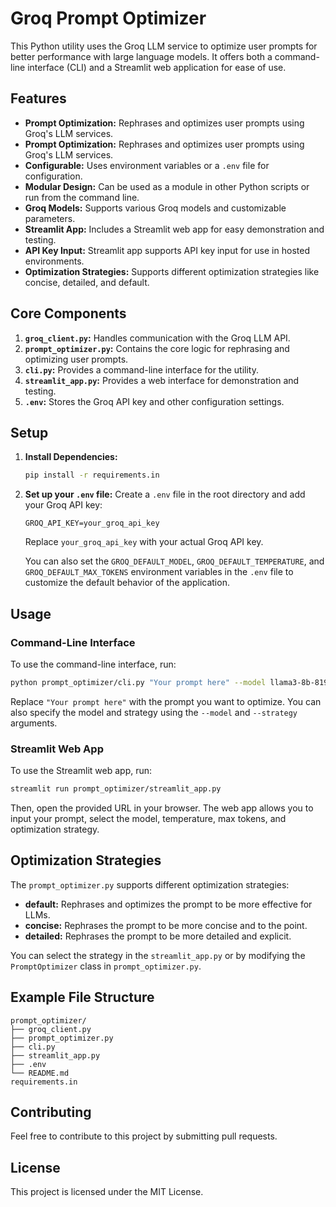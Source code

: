 # Groq Prompt Optimizer

This Python utility uses the Groq LLM service to optimize user prompts for better performance with large language models. It offers both a command-line interface (CLI) and a Streamlit web application for ease of use.

## Features

-   **Prompt Optimization:** Rephrases and optimizes user prompts using Groq's LLM services.
-   **Prompt Optimization:** Rephrases and optimizes user prompts using Groq's LLM services.
-   **Configurable:** Uses environment variables or a `.env` file for configuration.
-   **Modular Design:** Can be used as a module in other Python scripts or run from the command line.
-   **Groq Models:** Supports various Groq models and customizable parameters.
-   **Streamlit App:** Includes a Streamlit web app for easy demonstration and testing.
-   **API Key Input:** Streamlit app supports API key input for use in hosted environments.
-   **Optimization Strategies:** Supports different optimization strategies like concise, detailed, and default.

## Core Components

1.  **`groq_client.py`:** Handles communication with the Groq LLM API.
2.  **`prompt_optimizer.py`:** Contains the core logic for rephrasing and optimizing user prompts.
3.  **`cli.py`:** Provides a command-line interface for the utility.
4.  **`streamlit_app.py`:** Provides a web interface for demonstration and testing.
5.  **`.env`:** Stores the Groq API key and other configuration settings.

## Setup

1.  **Install Dependencies:**
    ```bash
    pip install -r requirements.in
    ```
2.  **Set up your `.env` file:**
    Create a `.env` file in the root directory and add your Groq API key:
    ```
    GROQ_API_KEY=your_groq_api_key
    ```
    Replace `your_groq_api_key` with your actual Groq API key.

    You can also set the `GROQ_DEFAULT_MODEL`, `GROQ_DEFAULT_TEMPERATURE`, and `GROQ_DEFAULT_MAX_TOKENS` environment variables in the `.env` file to customize the default behavior of the application.

## Usage

### Command-Line Interface

To use the command-line interface, run:

```bash
python prompt_optimizer/cli.py "Your prompt here" --model llama3-8b-8192 --strategy default
```

Replace `"Your prompt here"` with the prompt you want to optimize. You can also specify the model and strategy using the `--model` and `--strategy` arguments.

### Streamlit Web App

To use the Streamlit web app, run:

```bash
streamlit run prompt_optimizer/streamlit_app.py
```

Then, open the provided URL in your browser. The web app allows you to input your prompt, select the model, temperature, max tokens, and optimization strategy.

## Optimization Strategies

The `prompt_optimizer.py` supports different optimization strategies:

-   **default:** Rephrases and optimizes the prompt to be more effective for LLMs.
-   **concise:** Rephrases the prompt to be more concise and to the point.
-   **detailed:** Rephrases the prompt to be more detailed and explicit.

You can select the strategy in the `streamlit_app.py` or by modifying the `PromptOptimizer` class in `prompt_optimizer.py`.

## Example File Structure

```
prompt_optimizer/
├── groq_client.py
├── prompt_optimizer.py
├── cli.py
├── streamlit_app.py
├── .env
└── README.md
requirements.in
```

## Contributing

Feel free to contribute to this project by submitting pull requests.

## License

This project is licensed under the MIT License.
